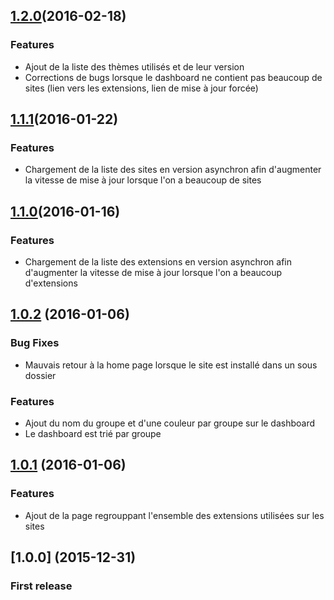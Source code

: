 <a name="1.2.0"></a>
## [1.2.0](https://github.com/Prelude/dashboard-wordpress)(2016-02-18)


### Features

* Ajout de la liste des thèmes utilisés et de leur version
* Corrections de bugs lorsque le dashboard ne contient pas beaucoup de sites (lien vers les extensions, lien de mise à jour forcée)


<a name="1.1.1"></a>
## [1.1.1](https://github.com/Prelude/dashboard-wordpress/commit/7a38b2fc01b88c0210882adce9adbd1dbac2bd59)(2016-01-22)


### Features

* Chargement de la liste des sites en version asynchron afin d'augmenter la vitesse de mise à jour lorsque l'on a beaucoup de sites



<a name="1.1.0"></a>
## [1.1.0](https://github.com/Prelude/dashboard-wordpress/commit/32ac491a7049b83b8f032a1db9bbef6b91fb68ba)(2016-01-16)


### Features

* Chargement de la liste des extensions en version asynchron afin d'augmenter la vitesse de mise à jour lorsque l'on a beaucoup d'extensions



<a name="1.0.2"></a>
## [1.0.2](https://github.com/Prelude/dashboard-wordpress/commit/b80af01beed883ea91d62b91051bfe19b6f5d29c) (2016-01-06)


### Bug Fixes

* Mauvais retour à la home page lorsque le site est installé dans un sous dossier

### Features

* Ajout du nom du groupe et d'une couleur par groupe sur le dashboard
* Le dashboard est trié par groupe



<a name="1.0.1"></a>
## [1.0.1](https://github.com/Prelude/dashboard-wordpress/commit/d22c0f4f07ebb48525db227168e86099155d18dc) (2016-01-06)


### Features

* Ajout de la page regrouppant l'ensemble des extensions utilisées sur les sites



<a name="1.0.0"></a>
## [1.0.0] (2015-12-31)


### First release

